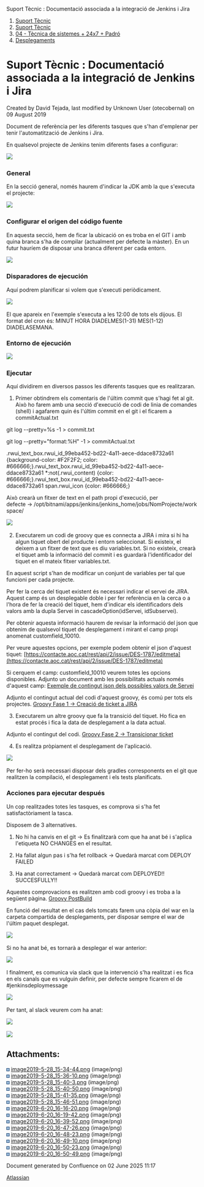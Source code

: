 Suport Tècnic : Documentació associada a la integració de Jenkins i Jira  

1.  [Suport Tècnic](index.html)
2.  [Suport Tècnic](13893782.html)
3.  [04 - Tècnica de sistemes + 24x7 + Padró](26313202.html)
4.  [Desplegaments](Desplegaments_26313538.html)

Suport Tècnic : Documentació associada a la integració de Jenkins i Jira
========================================================================

Created by David Tejada, last modified by Unknown User (otecobernal) on 09 August 2019

Document de referència per les diferents tasques que s'han d'emplenar per tenir l'automatització de Jenkins i Jira.

  

En qualsevol projecte de Jenkins tenim diferents fases a configurar:

![](attachments/22937719/22937720.png)

  

### **General**

En la secció general, només haurem d'indicar la JDK amb la que s'executa el projecte:

![](attachments/22937719/22937721.png)

  

### Configurar el origen del código fuente

En aquesta secció, hem de ficar la ubicació on es troba en el GIT i amb quina branca s'ha de compilar (actualment per defecte la màster). En un futur hauríem de disposar una branca diferent per cada entorn.

![](attachments/22937719/22937722.png)

  

### Disparadores de ejecución

Aquí podrem planificar si volem que s'executi periòdicament.

  

![](attachments/22937719/24215572.png)

El que apareix en l'exemple s'executa a les 12:00 de tots els dijous. El format del cron és: MINUT HORA DIADELMES(1-31) MES(1-12) DIADELASEMANA.

  

### Entorno de ejecución

![](attachments/22937719/22937723.png)

### Ejecutar

Aquí dividirem en diversos passos les diferents tasques que es realitzaran.

1) Primer obtindrem els comentaris de l'últim commit que s'hagi fet al git. Això ho farem amb una secció d'execució de codi de linia de comandes (shell) i agafarem quin és l'últim commit en el git i el ficarem a commitActual.txt

git log --pretty=%s -1 > commit.txt

git log --pretty="format:%H" -1 > commitActual.txt

  

.rwui\_text\_box.rwui\_id\_99eba452-bd22-4a11-aece-ddace8732a61 {background-color: #F2F2F2; color: #666666;}.rwui\_text\_box.rwui\_id\_99eba452-bd22-4a11-aece-ddace8732a61 \*:not(.rwui\_content) {color: #666666;}.rwui\_text\_box.rwui\_id\_99eba452-bd22-4a11-aece-ddace8732a61 span.rwui\_icon {color: #666666;}

Això crearà un fitxer de text en el path propi d'execució, per defecte → /opt/bitnami/apps/jenkins/jenkins\_home/jobs/NomProjecte/workspace/

![](attachments/22937719/24215573.png)

2) Executarem un codi de groovy que es connecta a JIRA i mira si hi ha algun tiquet obert del producte i entorn seleccionat. Si existeix, el deixem a un fitxer de text que es diu variables.txt. Si no existeix, crearà el tiquet amb la informació del commit i es guardarà l'identificador del tiquet en el mateix fitxer variables.txt.

En aquest script s'han de modificar un conjunt de variables per tal que funcioni per cada projecte.

Per fer la cerca del tiquet existent és necessari indicar el servei de JIRA. Aquest camp és un desplegable doble i per fer referència en la cerca o a l'hora de fer la creació del tiquet, hem d'indicar els identificadors dels valors amb la dupla Servei in cascadeOption(idServei, idSubservei). 

Per obtenir aquesta informació haurem de revisar la informació del json que obtenim de qualsevol tiquet de desplegament i mirant el camp propi anomenat customfield\_10010.

Per veure aquestes opcions, per exemple podem obtenir el json d'aquest tiquet: [https://contacte.aoc.cat/rest/api/2/issue/DES-1787/editmeta](https://contacte.aoc.cat/rest/api/2/issue/DES-1787/editmeta)

  

Si cerquem el camp: customfield\_10010 veurem totes les opcions disponibles. Adjunto un document amb les possibilitats actuals només d'aquest camp: [Exemple de contingut json dels possibles valors de Servei](Exemple-de-contingut-json-dels-possibles-valors-de-Servei_22937727.html)

  

Adjunto el contingut actual del codi d'aquest groovy, és comú per tots els projectes. [Groovy Fase 1 -> Creació de ticket a JIRA](22937730.html) 

  

3) Executarem un altre groovy que fa la transició del tiquet. Ho fica en estat procés i fica la data de desplegament a la data actual. 

Adjunto el contingut del codi. [Groovy Fase 2 -> Transicionar ticket](24215578.html)

  

4) Es realitza pròpiament el desplegament de l'aplicació.

![](attachments/22937719/24215582.png)

  

Per fer-ho serà necessari disposar dels gradles corresponents en el git que realitzen la compilació, el desplegament i els tests planificats.

  

### Acciones para ejecutar después

  

Un cop realitzades totes les tasques, es comprova si s'ha fet satisfactòriament la tasca.

Disposem de 3 alternatives.

1) No hi ha canvis en el git → Es finalitzarà com que ha anat bé i s'aplica l'etiqueta NO CHANGES en el resultat.

2) Ha fallat algun pas i s'ha fet rollback → Quedarà marcat com DEPLOY FAILED

3) Ha anat correctament → Quedarà marcat com DEPLOYED!! SUCCESFULLY!!

Aquestes comprovacions es realitzen amb codi groovy i es troba a la següent pàgina. [Groovy PostBuild](Groovy-PostBuild_24215580.html)

  

En funció del resultat en el cas dels tomcats farem una còpia del war en la carpeta compartida de desplegaments, per disposar sempre el war de l'últim paquet desplegat.

![](attachments/22937719/24215583.png)

  

Si no ha anat bé, es tornarà a desplegar el war anterior:

![](attachments/22937719/24215584.png)

  

I finalment, es comunica via slack que la intervenció s'ha realitzat i es fica en els canals que es vulguin definir, per defecte sempre ficarem el de #jenkinsdeploymessage

![](attachments/22937719/24215585.png)

  

Per tant, al slack veurem com ha anat:

![](attachments/22937719/24215586.png)

  

![](attachments/22937719/24215587.png)

  

  

Attachments:
------------

![](images/icons/bullet_blue.gif) [image2019-5-28\_15-34-44.png](attachments/22937719/22937720.png) (image/png)  
![](images/icons/bullet_blue.gif) [image2019-5-28\_15-36-10.png](attachments/22937719/22937721.png) (image/png)  
![](images/icons/bullet_blue.gif) [image2019-5-28\_15-40-3.png](attachments/22937719/22937722.png) (image/png)  
![](images/icons/bullet_blue.gif) [image2019-5-28\_15-40-50.png](attachments/22937719/22937723.png) (image/png)  
![](images/icons/bullet_blue.gif) [image2019-5-28\_15-41-35.png](attachments/22937719/22937724.png) (image/png)  
![](images/icons/bullet_blue.gif) [image2019-5-28\_15-46-51.png](attachments/22937719/22937725.png) (image/png)  
![](images/icons/bullet_blue.gif) [image2019-6-20\_16-16-20.png](attachments/22937719/24215572.png) (image/png)  
![](images/icons/bullet_blue.gif) [image2019-6-20\_16-19-42.png](attachments/22937719/24215573.png) (image/png)  
![](images/icons/bullet_blue.gif) [image2019-6-20\_16-39-52.png](attachments/22937719/24215582.png) (image/png)  
![](images/icons/bullet_blue.gif) [image2019-6-20\_16-47-26.png](attachments/22937719/24215583.png) (image/png)  
![](images/icons/bullet_blue.gif) [image2019-6-20\_16-48-23.png](attachments/22937719/24215584.png) (image/png)  
![](images/icons/bullet_blue.gif) [image2019-6-20\_16-49-10.png](attachments/22937719/24215585.png) (image/png)  
![](images/icons/bullet_blue.gif) [image2019-6-20\_16-50-23.png](attachments/22937719/24215586.png) (image/png)  
![](images/icons/bullet_blue.gif) [image2019-6-20\_16-50-49.png](attachments/22937719/24215587.png) (image/png)  

Document generated by Confluence on 02 June 2025 11:17

[Atlassian](http://www.atlassian.com/)